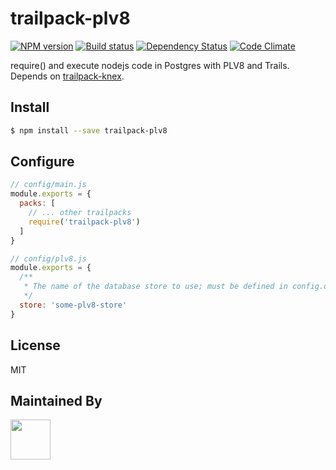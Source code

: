 # trailpack-plv8

[![NPM version][npm-image]][npm-url]
[![Build status][ci-image]][ci-url]
[![Dependency Status][daviddm-image]][daviddm-url]
[![Code Climate][codeclimate-image]][codeclimate-url]

require() and execute nodejs code in Postgres with PLV8 and Trails. Depends on [trailpack-knex](https://github.com/trailsjs/trailpack-knex).

## Install

```sh
$ npm install --save trailpack-plv8
```

## Configure

```js
// config/main.js
module.exports = {
  packs: [
    // ... other trailpacks
    require('trailpack-plv8')
  ]
}
```

```js
// config/plv8.js
module.exports = {
  /**
   * The name of the database store to use; must be defined in config.database.stores
   */
  store: 'some-plv8-store'
}
```

## License
MIT

## Maintained By
[<img src='http://i.imgur.com/Y03Jgmf.png' height='64px'>](http://langa.io)

[npm-image]: https://img.shields.io/npm/v/trailpack-plv8.svg?style=flat-square
[npm-url]: https://npmjs.org/package/trailpack-plv8
[ci-image]: https://img.shields.io/travis/langateam/trailpack-plv8/master.svg?style=flat-square
[ci-url]: https://travis-ci.org/langateam/trailpack-plv8
[daviddm-image]: http://img.shields.io/david/langateam/trailpack-plv8.svg?style=flat-square
[daviddm-url]: https://david-dm.org/langateam/trailpack-plv8
[codeclimate-image]: https://img.shields.io/codeclimate/github/langateam/trailpack-plv8.svg?style=flat-square
[codeclimate-url]: https://codeclimate.com/github/langateam/trailpack-plv8

